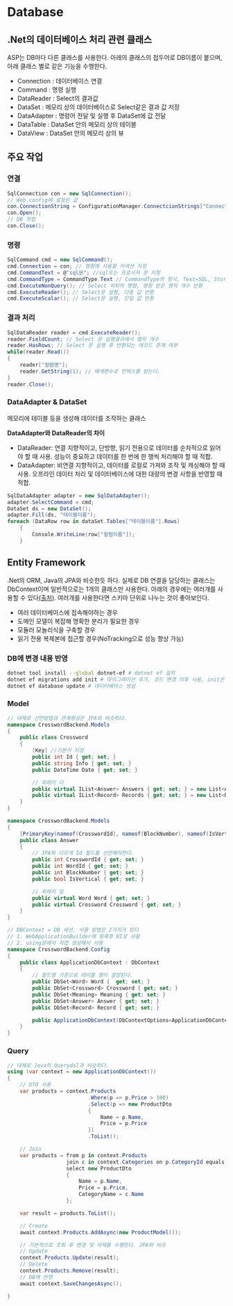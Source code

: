 # Database

## .Net의 데이터베이스 처리 관련 클래스
ASP는 DB마다 다른 클래스를 사용한다. 아래의 클래스의 접두어로 DB이름이 붙으며, 아래 클래스 별로 같은 기능을 수행한다. 
- Connection : 데이터베이스 연결
- Command : 명령 실행
- DataReader : Select의 결과값
- DataSet : 메모리 상의 데이터베이스로 Select같은 결과 값 저장
- DataAdapter : 명령어 전달 및 실행 후 DataSet에 값 전달
- DataTable : DataSet 안의 메모리 상의 테이블
- DataView : DataSet 안의 메모리 상의 뷰

## 주요 작업
### 연결
```C#
SqlConnection con = new SqlConnection();
// Web.config에 설정된 값
con.ConnectionString = ConfigurationManager.ConnectcionStrings["ConnectionString"].ConnectionString;
con.Open();
// DB 작업
con.Close();
```

### 명령
```C#
SqlCommand cmd = new SqlCommand();
cmd.Connection = con; // 명령에 사용할 커넥션 지정
cmd.CommandText = @"sql문"; //sql또는 프로시저 문 지정
cmd.CommandType = CommandType.Text // CommandType의 형식, Text=SQL, StoredProcedure = 프로시저
cmd.ExecuteNonQuery(); // Select 이외의 명령, 영향 받은 행의 개수 반환
cmd.ExecuteReader(); // Select문 실행, 다중 값 반환
cmd.ExecuteScalar(); // Select문 실행, 단일 값 반환
```

### 결과 처리
```C#
SqlDataReader reader = cmd.ExecuteReader();
reader.FieldCount; // Select 문 실행결과에서 열의 개수
reader.HasRows; // Select 문 실행 후 반환되는 레코드 존재 여부
while(reader.Read())
{
    reader["컬럼명"];
    reader.GetString(1); // 매개변수로 인덱스를 받는다.
}
reader.Close();
```

### DataAdapter & DataSet
메모리에 테이블 등을 생성해 데이터를 조작하는 클래스   

**DataAdapter와 DataReader의 차이**   
- DataReader: 연결 지향적이고, 단방향, 읽기 전용으로 데이터를 순차적으로 읽어야 할 때 사용. 성능이 중요하고 데이터를 한 번에 한 행씩 처리해야 할 때 적합.
- DataAdapter: 비연결 지향적이고, 데이터를 로컬로 가져와 조작 및 캐싱해야 할 때 사용. 오프라인 데이터 처리 및 데이터베이스에 대한 대량의 변경 사항을 반영할 때 적합.

```C#
SqlDataAdapter adapter = new SqlDataAdapter();
adapter.SelectCommand = cmd;
DataSet ds = new DataSet();
adapter.Fill(ds, "테이블이름");
foreach (DataRow row in dataSet.Tables["테이블이름"].Rows)
    {
        Console.WriteLine(row["컬럼이름"]);
    }
```

## Entity Framework
.Net의 ORM, Java의 JPA와 비슷한듯 하다. 실제로 DB 연결을 담당하는 클래스는 DbContext이며 일반적으로는 1개의 클래스만 사용한다. 아래의 경우에는 여러개를 사용할 수 있다[(출처)](https://www.milanjovanovic.tech/blog/using-multiple-ef-core-dbcontext-in-single-application#creating-multiple-dbcontexts-in-a-single-application). 여러개를 사용한다면 스키마 단위로 나누는 것이 좋아보인다.
- 여러 데이터베이스에 접속해야하는 경우
- 도메인 모델이 복잡해 명확한 분리가 필요한 경우
- 모듈러 모놀리식을 구축할 경우
- 읽기 전용 복제본에 접근할 경우(NoTracking으로 성능 향상 가능)

### DB에 변경 내용 반영
```sh
dotnet tool install --global dotnet-ef # dotnet ef 설치
dotnet ef migrations add init # 마이그레이션 추가, 코드 변경 이후 사용, init은 이름이니 변경가능
dotnet ef database update # 데이터베이스 생성
```

### Model
```c#
// 대체로 선언방법과 관계형성은 JPA와 비슷하다.
namespace CrosswordBackend.Models
{
    public class Crossword
    {
        [Key] //기본키 지정
        public int Id { get; set; }
        public string Info { get; set; }
        public DateTime Date { get; set; }

        // 외래키 다
        public virtual IList<Answer> Answers { get; set; } = new List<Answer>();
        public virtual IList<Record> Records { get; set; } = new List<Record>();
    }
}

namespace CrosswordBackend.Models
{
    [PrimaryKey(nameof(CrosswordId), nameof(BlockNumber), nameof(IsVertical))] //복합키 지정
    public class Answer
    {
        // JPA와 다르게 Id 필드를 선언해야한다.
        public int CrosswordId { get; set; }
        public int WordId { get; set; }
        public int BlockNumber { get; set; }
        public bool IsVertical { get; set; }

        // 외래키 일
        public virtual Word Word { get; set; }
        public virtual Crossword Crossword { get; set; }
    }
}

// DBContext = DB 세션, 사용 방법은 2가지가 있다
// 1. WebApplicationBuilder에 등록후 DI로 사용
// 2. using문에서 직접 생성해서 사용
namespace CrosswordBackend.Config
{
    public class ApplicationDbContext : DbContext
    {
        // 필드명 기준으로 테이블 명이 결정된다.
        public DbSet<Word> Word {  get; set; }
        public DbSet<Crossword> Crossword { get; set; }
        public DbSet<Meaning> Meaning { get; set; }
        public DbSet<Answer> Answer { get; set; }
        public DbSet<Record> Record { get; set; }

        public ApplicationDbContext(DbContextOptions<ApplicationDbContext> options) : base(options) { }
    }
}

```

### Query
```c#
// 대체로 Java의 Querydsl과 비슷하다.
using (var context = new ApplicationDbContext())
{
    // DTO 사용
    var products = context.Products
                          .Where(p => p.Price > 100)
                          .Select(p => new ProductDto
                          {
                              Name = p.Name,
                              Price = p.Price
                          })
                          .ToList();

    // Join
    var products = from p in context.Products
                   join c in context.Categories on p.CategoryId equals c.CategoryId
                   select new ProductDto
                   {
                       Name = p.Name,
                       Price = p.Price,
                       CategoryName = c.Name
                   };

    var result = products.ToList();

    // Create
    await context.Products.AddAsync(new ProductModel());

    // 기본적으로 조회 후 변경 및 삭제를 수행한다. JPA와 비슷
    // Update
    context.Products.Update(result);
    // Delete
    context.Products.Remove(result);
    // DB에 반영
    await context.SaveChangesAsync();

}
```